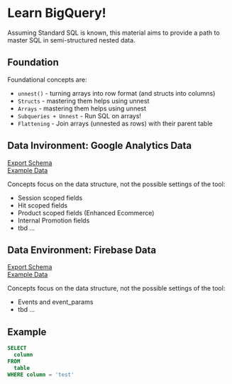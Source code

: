 # Learn BigQuery!
Assuming Standard SQL is known, this material aims to provide a path to master SQL in semi-structured nested data.

## Foundation
Foundational concepts are:
* `unnest()` - turning arrays into row format (and structs into columns)
* `Structs` - mastering them helps using unnest
* `Arrays` - mastering them helps using unnest
* `Subqueries + Unnest` - Run SQL on arrays!
* `Flattening` - Join arrays (unnested as rows) with their parent table

## Data Invironment: Google Analytics Data
[Export Schema](https://support.google.com/analytics/answer/3437719)  
[Example Data](https://console.cloud.google.com/bigquery?folder&p=bigquery-public-data&d=google_analytics_sample&t=ga_sessions_20170801&page=table)

Concepts focus on the data structure, not the possible settings of the tool:
* Session scoped fields
* Hit scoped fields 
* Product scoped fields (Enhanced Ecommerce)
* Internal Promotion fields
* tbd ...

## Data Environment: Firebase Data
[Export Schema](https://support.google.com/firebase/answer/7029846?hl=en&ref_topic=7029512)    
[Example Data](https://console.cloud.google.com/bigquery?folder&p=firebase-public-project&d=analytics_153293282&t=events_20181003&page=table)

Concepts focus on the data structure, not the possible settings of the tool:
* Events and event_params
* tbd ...

## Example

```sql
SELECT
  column
FROM
  table
WHERE column = 'test'
```
